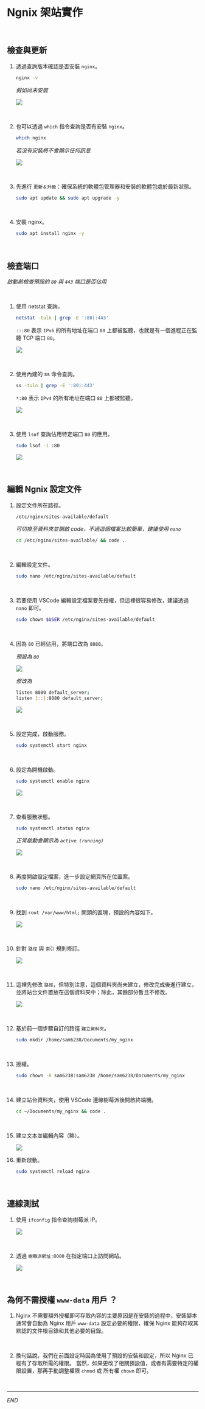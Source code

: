 # Ngnix 架站實作

<br>

## 檢查與更新

1. 透過查詢版本確認是否安裝 `nginx`。

    ```bash
    nginx -v
    ```

    _假如尚未安裝_

    ![](images/img_109.png)

<br>

2. 也可以透過 `which` 指令查詢是否有安裝 `nginx`。

    ```bash
    which nginx
    ```

    _若沒有安裝將不會顯示任何訊息_

    ![](images/img_110.png)

<br>

3. 先進行 `更新＆升級`：確保系統的軟體包管理器和安裝的軟體包處於最新狀態。

    ```bash
    sudo apt update && sudo apt upgrade -y
    ```

<br>

4. 安裝 nginx。

    ```bash
    sudo apt install nginx -y
    ```

<br>

## 檢查端口 

_啟動前檢查預設的 `80` 與 `443` 端口是否佔用_

<br>

1. 使用 netstat 查詢。

    ```bash
    netstat -tuln | grep -E ':80|:443'
    ```

    `:::80` 表示 `IPv6` 的所有地址在端口 `80` 上都被監聽，也就是有一個進程正在監聽 TCP 端口 `80`。

    ![](images/img_17.png)

<br>

2. 使用內建的 ss 命令查詢。
    
    ```bash
    ss -tuln | grep -E ':80|:443'
    ```

    `*:80` 表示 `IPv4` 的所有地址在端口 `80` 上都被監聽。
    
    ![](images/img_18.png)

<br>

3. 使用 `lsof` 查詢佔用特定端口 `80` 的應用。
    
    ```bash
    sudo lsof -i :80
    ```

    ![](images/img_19.png)

<br>

## 編輯 Ngnix 設定文件

1. 設定文件所在路徑。

    ```bash
    /etc/nginx/sites-available/default
    ```
    _可切換至資料夾並開啟 code，不過這個檔案比較簡單，建議使用 `nano`_
    ```bash
    cd /etc/nginx/sites-available/ && code .
    ```

<br>

2. 編輯設定文件。

    ```bash
    sudo nano /etc/nginx/sites-available/default
    ```

<br>

3. 若要使用 VSCode 編輯設定檔案要先授權，但這裡很容易修改，建議透過 `nano` 即可。

    ```bash
    sudo chown $USER /etc/nginx/sites-available/default
    ```

<br>

4. 因為 `80` 已經佔用，將端口改為 `8080`。

    _預設為 `80`_

    ![](images/img_111.png)

    _修改為_

    ```bash
    listen 8080 default_server;
    listen [::]:8080 default_server;
    ```

    ![](images/img_20.png)

<br>

5. 設定完成，啟動服務。

    ```bash
    sudo systemctl start nginx
    ```

<br>

6. 設定為開機啟動。

    ```bash
    sudo systemctl enable nginx
    ```

    ![](images/img_21.png)

<br>

7. 查看服務狀態。

    ```bash
    sudo systemctl status nginx
    ```

    _正常啟動會顯示為 `active (running)`_

    ![](images/img_112.png)

<br>

8. 再度開啟設定檔案，進一步設定網頁所在位置案。

    ```bash
    sudo nano /etc/nginx/sites-available/default
    ```

<br>

9. 找到 `root /var/www/html;` 開頭的區塊，預設的內容如下。

    ![](images/img_22.png)

<br>

10. 針對 `路徑` 與 `索引` 規則修訂。

    ![](images/img_23.png)

<br>

11. 這裡先修改 `路徑`，但特別注意，這個資料夾尚未建立，修改完成後進行建立，並將站台文件置放在這個資料夾中；除此，其餘部分暫且不修改。

    ![](images/img_113.png)

<br>

12. 基於前一個步驟自訂的路徑 `建立資料夾`。

    ```bash
    sudo mkdir /home/sam6238/Documents/my_nginx
    ```

<br>

13. 授權。

    ```bash
    sudo chown -R sam6238:sam6238 /home/sam6238/Documents/my_nginx
    ```

<br>

14. 建立站台資料夾，使用 VSCode 連線樹莓派後開啟終端機。

    ```bash
    cd ~/Documents/my_nginx && code .
    ```

<br>

15. 建立文本並編輯內容（略）。

    ![](images/img_24.png)

16. 重新啟動。

    ```bash
    sudo systemctl reload nginx
    ```

<br>

## 連線測試

1. 使用 `ifconfig` 指令查詢樹莓派 IP。

    ![](images/img_25.png)

<br>

2. 透過 `樹莓派網址:8080` 在指定端口上訪問網站。

    ![](images/img_26.png)

<br>

## 為何不需授權 `www-data` 用戶 ？

1. Nginx 不需要額外授權即可存取內容的主要原因是在安裝的過程中，安裝腳本通常會自動為 Nginx 用戶 `www-data` 設定必要的權限，確保 Nginx 能夠存取其默認的文件根目錄和其他必要的目錄。

<br>

2. 換句話說，我們在前面設定時因為使用了預設的安裝和設定，所以 Nginx 已經有了存取所需的權限。 當然，如果更改了相關預設值，或者有需要特定的權限設置，那再手動調整權限 `chmod` 或 所有權 `chown` 即可。

<br>

___

_END_